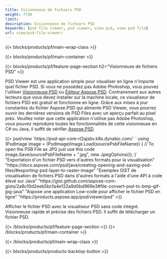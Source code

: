 ```yaml
---
title: Visionneuse de fichiers PSD
weight: 7730
limit: 
description: Visionneuse de fichiers PSD
keywords: [psd file viewer, psd viewer, view psd, view psd file]
url: view/psd-file-viewer/
---
```


{{< blocks/products/pf/main-wrap-class >}}

{{< blocks/products/pf/main-container >}}

{{< blocks/products/pf/feature-page-section h2="Visionneuse de fichiers PSD" >}}
<p>PSD Viewer est une application simple pour visualiser en ligne n'importe quel fichier PSD. Si vous ne possédez pas Adobe Photoshop, vous pouvez l'utiliser <a href="/psd/view/psd-file-viewer">Visionneuse PSD</a> ou <a href="https://products.aspose.app/psd/editor">Éditeur Aspose PSD</a>. Contrairement aux autres lecteurs que vous devez installer sur la machine locale, ce visualiseur de fichiers PSD est gratuit et fonctionne en ligne. Grâce aux mises à jour constantes du fichier Aspose.PSD qui alimente PSD Viewer, vous pourrez ouvrir les dernières versions de PSD Files avec un aperçu parfait au pixel près. Veuillez noter que cette application n'utilise pas Adobe Photoshop, vous pouvez reproduire toutes les fonctionnalités de cette visionneuse en C# ou Java, il suffit de vérifier <a href="https://products.aspose.com/psd">Aspose.PSD</a></p>
{{< psd/view `https://psd-api-core-rl2ajsbv.k8s.dynabic.com/` 
`    using (PsdImage image = (PsdImage)Image.Load(sourcePsbFileName))
    {
	    // To open the PSB File as JPG just use this code
        image.Save(sourcePsbFileName + ".jpg",  new JpegOptions());
    }` 
"Exportation d'un fichier PSD vers d'autres formats pour la visualisation" "https://docs.aspose.com/psd/java/creating-opening-and-saving-psd-files/#exporting-psd-layer-to-raster-image" 
"Exemples GIST de visualisation de fichiers PSD dans d'autres formats à l'aide d'une API à code élevé sur Java" "https://gist.github.com/aspose-com-gists/2a8c10d2eeb5bcfa4e122a9d0bd969e3#file-convert-psd-to-bmp-gif-jpg-java" 
"Aspose une application Low-code pour afficher le fichier PSD en ligne" "https://products.aspose.app/psd/viewer/psd" >}}
<p>Afficher le fichier PSD avec le visualiseur PSD sans code intégré. Visionneuse rapide et précise des fichiers PSD. Il suffit de télécharger un fichier PSD.</p>
{{< /blocks/products/pf/feature-page-section >}}
{{< /blocks/products/pf/main-container >}}


{{< /blocks/products/pf/main-wrap-class >}}

{{< blocks/products/products-backtop-button >}}
